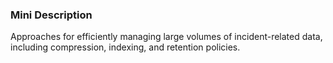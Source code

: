 ### Mini Description

Approaches for efficiently managing large volumes of incident-related data, including compression, indexing, and retention policies.
